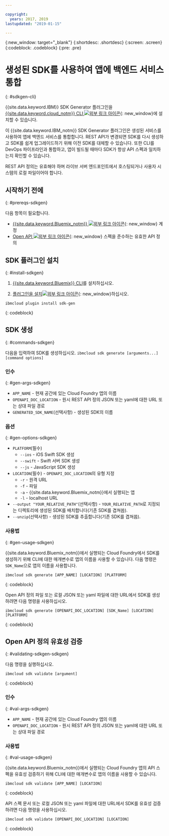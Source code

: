 ```yaml
---

copyright:
  years: 2017, 2019
lastupdated: "2019-01-15"

---
```


{:new_window: target="_blank"}
{:shortdesc: .shortdesc}
{:screen: .screen}
{:codeblock: .codeblock}
{:pre: .pre}

# 생성된 SDK를 사용하여 앱에 백엔드 서비스 통합
{: #sdkgen-cli}

{{site.data.keyword.IBM}} SDK Generator 플러그인을 [{{site.data.keyword.cloud_notm}} CLI ![외부 링크 아이콘](../../icons/launch-glyph.svg "외부 링크 아이콘")](/docs/cli/index.html){: new_window}에 설치할 수 있습니다.

이 {{site.data.keyword.IBM_notm}} SDK Generator 플러그인은 생성된 서비스를 사용하여 앱에 백엔드 서비스를 통합합니다. REST API가 변경되면 SDK를 다시 생성하고 SDK를 쉽게 업그레이드하기 위해 이전 SDK를 대체할 수 있습니다. 또한 CLI를 DevOps 파이프라인과 통합하고, 앱이 빌드될 때마다 SDK가 항상 API 스펙과 일치하는지 확인할 수 있습니다.

REST API 정의는 유효해야 하며 라이브 서버 엔드포인트에서 호스팅되거나 사용자 시스템의 로컬 파일이어야 합니다.

## 시작하기 전에
{: #prereqs-sdkgen}

다음 항목이 필요합니다.

* [{{site.data.keyword.Bluemix_notm}} ![외부 링크 아이콘](../../icons/launch-glyph.svg "외부 링크 아이콘")](http://cloud.ibm.com){: new_window} 계정
* [Open API ![외부 링크 아이콘](../../icons/launch-glyph.svg "외부 링크 아이콘")](https://www.openapis.org/){: new_window} 스펙을 준수하는 유효한 API 정의

## SDK 플러그인 설치
{: #install-sdkgen}

1. [{{site.data.keyword.Bluemix}} CLI](/docs/cli/reference/bluemix_cli/get_started.html)를 설치하십시오.

2. [플러그인을 설치![외부 링크 아이콘](../../icons/launch-glyph.svg "외부 링크 아이콘")](/docs/cli/index.html#install_plug-in){: new_window}하십시오.

  ```
  ibmcloud plugin install sdk-gen
  ```
  {: codeblock}

## SDK 생성
{: #commands-sdkgen}

다음을 입력하여 SDK를 생성하십시오. `ibmcloud sdk generate [arguments...] [command options]`

### 인수
{: #gen-args-sdkgen}

* `APP_NAME` - 현재 공간에 있는 Cloud Foundry 앱의 이름
* `OPENAPI_DOC_LOCATION` - 원시 REST API 정의 JSON 또는 yaml에 대한 URL 또는 상대 파일 경로
* `GENERATED_SDK_NAME`(선택사항) - 생성된 SDK의 이름

### 옵션
{: #gen-options-sdkgen}

* `PLATFORM`(필수)
   * `--ios` - iOS Swift SDK 생성
   * `--swift` - Swift 서버 SDK 생성
   * `--js` - JavaScript SDK 생성
* `LOCATION`(필수) - `OPENAPI_DOC_LOCATION`의 유형 지정
   * `-r` - 원격 URL
   * `-f` - 파일
   * `-a` - {{site.data.keyword.Bluemix_notm}}에서 실행되는 앱
   * `-l` - localhost URL
* `--output "YOUR_RELATIVE_PATH"`(선택사항) - `YOUR_RELATIVE_PATH`로 지정되는 디렉토리에 생성된 SDK를 배치합니다(기존 SDK를 겹쳐씀).
* `--unzip`(선택사항) - 생성된 SDK를 추출합니다(기존 SDK를 겹쳐씀).

### 사용법
{: #gen-usage-sdkgen}

{{site.data.keyword.Bluemix_notm}}에서 실행되는 Cloud Foundry에서 SDK를 생성하기 위해 CLI에 대한 매개변수로 앱의 이름을 사용할 수 있습니다. 다음 명령은 `SDK_Name`으로 앱의 이름을 사용합니다.

```
ibmcloud sdk generate [APP_NAME] [LOCATION] [PLATFORM]
```
{: codeblock}

Open API 정의 파일 또는 로컬 JSON 또는 yaml 파일에 대한 URL에서 SDK를 생성하려면 다음 명령을 사용하십시오.

```
ibmcloud sdk generate [OPENAPI_DOC_LOCATION] [SDK_Name] [LOCATION] [PLATFORM]
```
{: codeblock}

## Open API 정의 유효성 검증
{: #validating-sdkgen-sdkgen}

다음 명령을 실행하십시오.
```
ibmcloud sdk validate [argument]
```
{: codeblock}

### 인수
{: #val-args-sdkgen}

* `APP_NAME` - 현재 공간에 있는 Cloud Foundry 앱의 이름
* `OPENAPI_DOC_LOCATION` - 원시 REST API 정의 JSON 또는 yaml에 대한 URL 또는 상대 파일 경로

### 사용법
{: #val-usage-sdkgen}

{{site.data.keyword.Bluemix_notm}}에서 실행되는 Cloud Foundry 앱의 API 스펙을 유효성 검증하기 위해 CLI에 대한 매개변수로 앱의 이름을 사용할 수 있습니다.
```
ibmcloud sdk validate [APP_NAME] [LOCATION]
```
{: codeblock}

API 스펙 문서 또는 로컬 JSON 또는 yaml 파일에 대한 URL에서 SDK를 유효성 검증하려면 다음 명령을 사용하십시오.
```
ibmcloud sdk validate [OPENAPI_DOC_LOCATION] [LOCATION]
```
{: codeblock}

